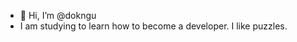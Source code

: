 - 👋 Hi, I’m @dokngu
- I am studying to learn how to become a developer. I like puzzles.

<!---
dokngu/dokngu is a ✨ special ✨ repository because its `README.md` (this file) appears on your GitHub profile.
You can click the Preview link to take a look at your changes.
--->
